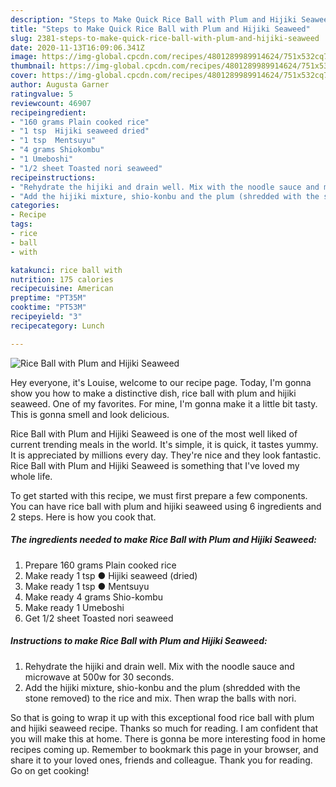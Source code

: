 ```yaml
---
description: "Steps to Make Quick Rice Ball with Plum and Hijiki Seaweed"
title: "Steps to Make Quick Rice Ball with Plum and Hijiki Seaweed"
slug: 2381-steps-to-make-quick-rice-ball-with-plum-and-hijiki-seaweed
date: 2020-11-13T16:09:06.341Z
image: https://img-global.cpcdn.com/recipes/4801289989914624/751x532cq70/rice-ball-with-plum-and-hijiki-seaweed-recipe-main-photo.jpg
thumbnail: https://img-global.cpcdn.com/recipes/4801289989914624/751x532cq70/rice-ball-with-plum-and-hijiki-seaweed-recipe-main-photo.jpg
cover: https://img-global.cpcdn.com/recipes/4801289989914624/751x532cq70/rice-ball-with-plum-and-hijiki-seaweed-recipe-main-photo.jpg
author: Augusta Garner
ratingvalue: 5
reviewcount: 46907
recipeingredient:
- "160 grams Plain cooked rice"
- "1 tsp  Hijiki seaweed dried"
- "1 tsp  Mentsuyu"
- "4 grams Shiokombu"
- "1 Umeboshi"
- "1/2 sheet Toasted nori seaweed"
recipeinstructions:
- "Rehydrate the hijiki and drain well. Mix with the noodle sauce and microwave at 500w for 30 seconds."
- "Add the hijiki mixture, shio-konbu and the plum (shredded with the stone removed) to the rice and mix. Then wrap the balls with nori."
categories:
- Recipe
tags:
- rice
- ball
- with

katakunci: rice ball with 
nutrition: 175 calories
recipecuisine: American
preptime: "PT35M"
cooktime: "PT53M"
recipeyield: "3"
recipecategory: Lunch

---
```



![Rice Ball with Plum and Hijiki Seaweed](https://img-global.cpcdn.com/recipes/4801289989914624/751x532cq70/rice-ball-with-plum-and-hijiki-seaweed-recipe-main-photo.jpg)

Hey everyone, it's Louise, welcome to our recipe page. Today, I'm gonna show you how to make a distinctive dish, rice ball with plum and hijiki seaweed. One of my favorites. For mine, I'm gonna make it a little bit tasty. This is gonna smell and look delicious.

Rice Ball with Plum and Hijiki Seaweed is one of the most well liked of current trending meals in the world. It's simple, it is quick, it tastes yummy. It is appreciated by millions every day. They're nice and they look fantastic. Rice Ball with Plum and Hijiki Seaweed is something that I've loved my whole life.




To get started with this recipe, we must first prepare a few components. You can have rice ball with plum and hijiki seaweed using 6 ingredients and 2 steps. Here is how you cook that.

<!--inarticleads1-->

##### The ingredients needed to make Rice Ball with Plum and Hijiki Seaweed:

1. Prepare 160 grams Plain cooked rice
1. Make ready 1 tsp ● Hijiki seaweed (dried)
1. Make ready 1 tsp ● Mentsuyu
1. Make ready 4 grams Shio-kombu
1. Make ready 1 Umeboshi
1. Get 1/2 sheet Toasted nori seaweed




<!--inarticleads2-->

##### Instructions to make Rice Ball with Plum and Hijiki Seaweed:

1. Rehydrate the hijiki and drain well. Mix with the noodle sauce and microwave at 500w for 30 seconds.
1. Add the hijiki mixture, shio-konbu and the plum (shredded with the stone removed) to the rice and mix. Then wrap the balls with nori.




So that is going to wrap it up with this exceptional food rice ball with plum and hijiki seaweed recipe. Thanks so much for reading. I am confident that you will make this at home. There is gonna be more interesting food in home recipes coming up. Remember to bookmark this page in your browser, and share it to your loved ones, friends and colleague. Thank you for reading. Go on get cooking!
